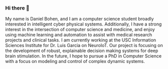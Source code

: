 ### Hi there 👋
<!--
**daniel-bohen/daniel-bohen** is a ✨ _special_ ✨ repository because its `README.md` (this file) appears on your GitHub profile.
Here are some ideas to get you started:
- 🔭 I’m currently working on ...
- 🌱 I’m currently learning ...
- 👯 I’m looking to collaborate on ...
- 🤔 I’m looking for help with ...
- 💬 Ask me about ...
- 📫 How to reach me: ...
- 😄 Pronouns: ...
- ⚡ Fun fact: ...
-->
My name is Daniel Bohen, and I am a computer science student broadly interested in intelligent cyber physical systems. Additionally, 
I have a strong interest in the intersection of computer science and medicine, and enjoy using machine learning and automation to assist with 
medical research projects and clinical tasks. I am currently working at the USC Information Sciences Institute for Dr. Luis Garcia on NeuroIoT. 
Our project is focusing on the development of robust, explainable decision making systems for deep brain stimulation. In the future, I hope to pursue a PhD in
Computer Science with a focus on modeling and control of complex dynamic systems. 
